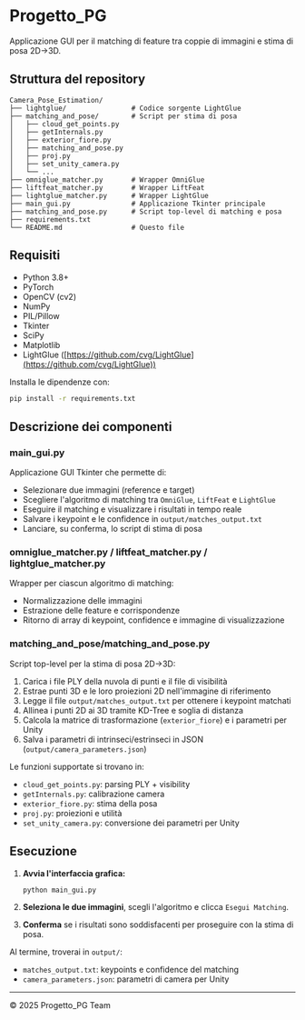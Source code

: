 # Progetto\_PG

Applicazione GUI per il matching di feature tra coppie di immagini e stima di posa 2D→3D.

## Struttura del repository

```
Camera_Pose_Estimation/
├── lightglue/                # Codice sorgente LightGlue
├── matching_and_pose/        # Script per stima di posa
│   ├── cloud_get_points.py
│   ├── getInternals.py
│   ├── exterior_fiore.py
│   ├── matching_and_pose.py
│   ├── proj.py
│   ├── set_unity_camera.py
│   └── ...
├── omniglue_matcher.py       # Wrapper OmniGlue
├── liftfeat_matcher.py       # Wrapper LiftFeat
├── lightglue_matcher.py      # Wrapper LightGlue
├── main_gui.py               # Applicazione Tkinter principale
├── matching_and_pose.py      # Script top-level di matching e posa
├── requirements.txt
└── README.md                 # Questo file
```

## Requisiti

* Python 3.8+
* PyTorch
* OpenCV (cv2)
* NumPy
* PIL/Pillow
* Tkinter
* SciPy
* Matplotlib
* LightGlue ([https://github.com/cvg/LightGlue](https://github.com/cvg/LightGlue))

Installa le dipendenze con:

```sh
pip install -r requirements.txt
```

## Descrizione dei componenti

### main\_gui.py

Applicazione GUI Tkinter che permette di:

* Selezionare due immagini (reference e target)
* Scegliere l'algoritmo di matching tra `OmniGlue`, `LiftFeat` e `LightGlue`
* Eseguire il matching e visualizzare i risultati in tempo reale
* Salvare i keypoint e le confidence in `output/matches_output.txt`
* Lanciare, su conferma, lo script di stima di posa

### omniglue\_matcher.py / liftfeat\_matcher.py / lightglue\_matcher.py

Wrapper per ciascun algoritmo di matching:

* Normalizzazione delle immagini
* Estrazione delle feature e corrispondenze
* Ritorno di array di keypoint, confidence e immagine di visualizzazione

### matching\_and\_pose/matching\_and\_pose.py

Script top-level per la stima di posa 2D→3D:

1. Carica i file PLY della nuvola di punti e il file di visibilità
2. Estrae punti 3D e le loro proiezioni 2D nell'immagine di riferimento
3. Legge il file `output/matches_output.txt` per ottenere i keypoint matchati
4. Allinea i punti 2D ai 3D tramite KD-Tree e soglia di distanza
5. Calcola la matrice di trasformazione (`exterior_fiore`) e i parametri per Unity
6. Salva i parametri di intrinseci/estrinseci in JSON (`output/camera_parameters.json`)

Le funzioni supportate si trovano in:

* `cloud_get_points.py`: parsing PLY + visibility
* `getInternals.py`: calibrazione camera
* `exterior_fiore.py`: stima della posa
* `proj.py`: proiezioni e utilità
* `set_unity_camera.py`: conversione dei parametri per Unity

## Esecuzione

1. **Avvia l'interfaccia grafica:**

   ```sh
   python main_gui.py
   ```
2. **Seleziona le due immagini**, scegli l'algoritmo e clicca `Esegui Matching`.
3. **Conferma** se i risultati sono soddisfacenti per proseguire con la stima di posa.

Al termine, troverai in `output/`:

* `matches_output.txt`: keypoints e confidence del matching
* `camera_parameters.json`: parametri di camera per Unity

---

© 2025 Progetto\_PG Team

